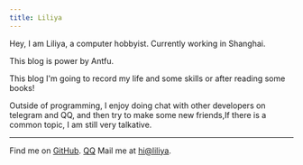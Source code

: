 ```yaml
---
title: Liliya
---
```


<ClientOnly>
  <Plum/>
</ClientOnly>

Hey, I am Liliya, a computer hobbyist. Currently working in Shanghai.

This blog is power by Antfu.

This blog I'm going to record my life and some skills or after reading some books!

Outside of programming, I enjoy doing  chat with other developers on telegram and QQ, and then try to make some new friends,If there is a common topic, I am still very talkative.

***

Find me on [GitHub](https://github.com/Myfanqie). [QQ](1752181917)
Mail me at [hi@liliya](mailto:1752181917@qq.com).<br>